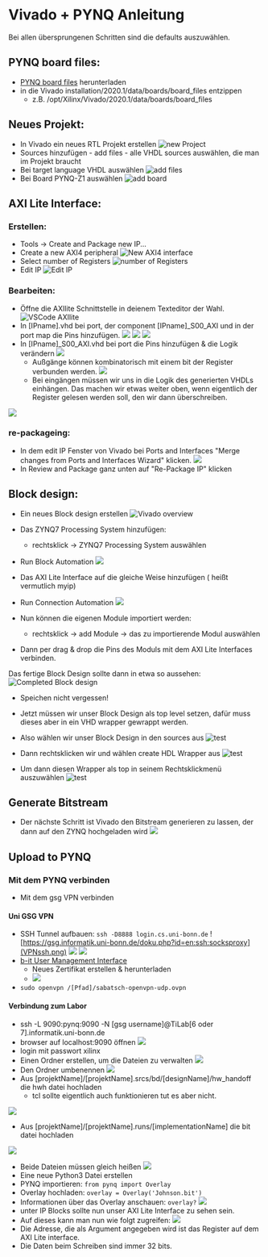 # Vivado + PYNQ Anleitung
Bei allen übersprungenen Schritten sind die defaults auszuwählen.

## PYNQ board files:
- [PYNQ board files](https://github.com/cathalmccabe/pynq-z1_board_files) herunterladen
- in die Vivado installation/2020.1/data/boards/board_files entzippen
    - z.B. /opt/Xilinx/Vivado/2020.1/data/boards/board_files

## Neues Projekt:
- In Vivado ein neues RTL Projekt erstellen
![new Project](newProject.png)
- Sources hinzufügen - add files - alle VHDL sources auswählen, die man im Projekt braucht
- Bei target language VHDL auswählen
![add files](addFiles.png)
- Bei Board PYNQ-Z1 auswählen
![add board](boardSelection.png)

## AXI Lite Interface:
### Erstellen:
- Tools -> Create and Package new IP...
- Create a new AXI4 peripheral
![New AXI4 interface](createAXI4.png)
- Select number of Registers
![number of Registers](numberReg.png)
- Edit IP
![Edit IP](editIPnext.png)
### Bearbeiten:
- Öffne die AXIlite Schnittstelle in deienem Texteditor der Wahl.
![VSCode AXIlite](editIPCode.png)
- In [IPname].vhd bei port, der component [IPname]_S00_AXI und in der port map die Pins hinzufügen.
![](vhdPort.png)
![](vhdComponent.png)
![](vhdPortMap.png)
- In [IPname]_S00_AXI.vhd bei port die Pins hinzufügen & die Logik verändern
![](vhdAXIPort.png)
    - Außgänge können kombinatorisch mit einem bit der Register verbunden werden.
    ![](vhdAXIKombi.png)
    - Bei eingängen müssen wir uns in die Logik des generierten VHDLs einhängen.
    Das machen wir etwas weiter oben, wenn eigentlich der Register gelesen werden soll, den wir dann überschreiben.

![](vhdAXILog.png)

### re-packageing:
- In dem edit IP Fenster von Vivado bei Ports and Interfaces "Merge changes from Ports and Interfaces Wizard" klicken.
![](vivadoReload.png)
- In Review and Package ganz unten auf "Re-Package IP" klicken

## Block design:
- Ein neues Block design erstellen
![Vivado overview](VivadoOverview.png)

- Das ZYNQ7 Processing System hinzufügen:
    - rechtsklick -> ZYNQ7 Processing System auswählen
- Run Block Automation
![](vivadoBlockAutomation.png)
- Das AXI Lite Interface auf die gleiche Weise hinzufügen ( heißt vermutlich myip)
- Run Connection Automation
![](vivadoConnAutomation.png)
- Nun können die eigenen Module importiert werden:
    - rechtsklick -> add Module -> das zu importierende Modul auswählen
- Dann per drag & drop die Pins des Moduls mit dem AXI Lite Interfaces verbinden.

Das fertige Block Design sollte dann in etwa so aussehen:
![Completed Block design](vivadoCompleteBD.png)
- Speichen nicht vergessen!

- Jetzt müssen wir unser Block Design als top level setzen, dafür muss dieses aber in ein VHD wrapper gewrappt werden.
- Also wählen wir unser Block Design in den sources aus
![test](vivadoBDSources.png)
- Dann rechtsklicken wir und wählen create HDL Wrapper aus
![test](vivadoHDLWrap.png)
- Um dann diesen Wrapper als top in seinem Rechtsklickmenü auszuwählen
![test](vivadoWrapTop.png)

## Generate Bitstream
- Der nächste Schritt ist Vivado den Bitstream generieren zu lassen, der dann auf den ZYNQ hochgeladen wird
![](vivadoBS.png)

## Upload to PYNQ
### Mit dem PYNQ verbinden
- Mit dem gsg VPN verbinden
#### Uni GSG VPN
- SSH Tunnel aufbauen: `ssh -D8888 login.cs.uni-bonn.de`
![https://gsg.informatik.uni-bonn.de/doku.php?id=en:ssh:socksproxy](VPNssh.png)
![](VPNprox.png)
![](VPNprox2.png)
- [b-it User Management Interface](https://nic1.bit.uni-bonn.de/)
    - Neues Zertifikat erstellen & herunterladen
    - ![](VPNprof.png)
- `sudo openvpn /[Pfad]/sabatsch-openvpn-udp.ovpn`
#### Verbindung zum Labor
- ssh -L 9090:pynq:9090 -N [gsg username]@TiLab[6 oder 7].informatik.uni-bonn.de
- browser auf localhost:9090 öffnen
![](jupyterLogin.png)
- login mit passwort xilinx
- Einen Ordner erstellen, um die Dateien zu verwalten
![](jupyterNew.png)
- Den Ordner umbenennen
![](jupyterRename.png)
- Aus [projektName]/[projektName].srcs/bd/[designName]/hw_handoff die hwh datei hochladen
    - tcl sollte eigentlich auch funktionieren tut es aber nicht.

![](jupyterUpload.png)
- Aus [projektName]/[projektName].runs/[implementationName] die bit datei hochladen

![](jupyterUpload2.png)

- Beide Dateien müssen gleich heißen
![](jupyterNames.png)
- Eine neue Python3 Datei erstellen
- PYNQ importieren: `from pynq import Overlay`
- Overlay hochladen: `overlay = Overlay('Johnson.bit')`
- Informationen über das Overlay anschauen: `overlay?`
![](jupyterImport.png)
- unter IP Blocks sollte nun unser AXI Lite Interface zu sehen sein.
- Auf dieses kann man nun wie folgt zugreifen:
![](jupyterWrite.png)
- Die Adresse, die als Argument angegeben wird ist das Register auf dem AXI Lite interface.
- Die Daten beim Schreiben sind immer 32 bits.

